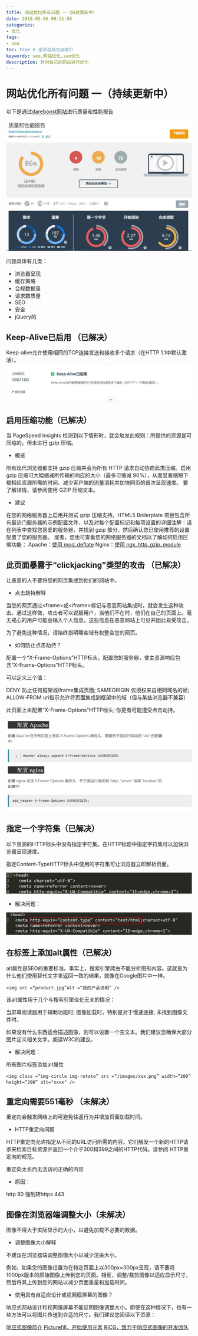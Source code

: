 ```yaml
---
title: 网站优化所有问题 一（持续更新中）
date: 2018-05-06 09:31:05
categories: 
- 优化
tags:
- seo
toc: true # 是否启用内容索引
keywords: seo,网站优化,seo优化
description: 针对自己的网站进行优化
---
```



# 网站优化所有问题 一（持续更新中）

以下是通过[dareboost网站](https://www.dareboost.com)进行质量和性能报告

![ ](/uploads/site-optimize/Snipaste_05-06_17-22-41.jpg)

问题具体有几类：

- 浏览器呈现
- 缓存策略
- 合规数据量
- 请求数质量
- SEO
- 安全 
- jQuery的 

## Keep-Alive已启用 （已解决）
Keep-alive允许使用相同的TCP连接发送和接收多个请求（在HTTP 1.1中默认激活）。
![ ](/uploads/site-optimize/Snipaste_05-06_15-11-59.jpg)

## 启用压缩功能（已解决）

当 PageSpeed Insights 检测到以下情形时，就会触发此规则：所提供的资源是可压缩的，但未进行 gzip 压缩。

- 概览

所有现代浏览器都支持 gzip 压缩并会为所有 HTTP 请求自动协商此类压缩。启用 gzip 压缩可大幅缩减所传输的响应的大小（最多可缩减 90%），从而显著缩短下载相应资源所需的时间、减少客户端的流量消耗并加快网页的首次呈现速度。 要了解详情，请参阅使用 GZIP 压缩文本。

- 建议

在您的网络服务器上启用并测试 gzip 压缩支持。HTML5 Boilerplate 项目包含所有最热门服务器的示例配置文件，以及对每个配置标记和每项设置的详细注解：请在列表中查找您喜爱的服务器，并找到 gzip 部分，然后确认您已使用推荐的设置配置了您的服务器。 或者，您也可查看您的网络服务器的文档以了解如何启用压缩功能：
Apache：[使用 mod_deflate](http://httpd.apache.org/docs/current/mod/mod_deflate.html) 
Nginx：[使用 ngx_http_gzip_module](http://nginx.org/en/docs/http/ngx_http_gzip_module.html)


## 此页面暴露于“clickjacking”类型的攻击 （已解决）
让恶意的人不要将您的网页集成到他们的网站中。

- 点击劫持解释

当您的网页通过<frame\>或<iframe\>标记与恶意网站集成时，就会发生这种攻击。通过这样做，攻击者可以说服用户，当他们不在时，他们在自己的页面上。毫无戒心的用户可能会输入个人信息，这些信息在恶意网站上可见并因此易受攻击。

为了避免这种情况，请始终指明哪些域有权整合您的网页。

- 如何防止点击劫持？

配置一个“X-Frame-Options”HTTP标头。配置您的服务器，使主资源响应包含“X-Frame-Options”HTTP标头。

可以定义三个值：

DENY 防止任何框架或iframe集成页面;
SAMEORIGIN 仅授权来自相同域名的帧;
ALLOW-FROM uri指示允许将页面集成到框架中的域（但与某些浏览器不兼容）

此页面上未配置“X-Frame-Options”HTTP标头; 你更有可能遭受点击劫持。

![ ](/uploads/site-optimize/Snipaste_05-06_12-15-07.jpg)


## 指定一个字符集（已解决）

以下资源的HTTP标头中没有指定字符集。在HTTP标题中指定字符集可以加快浏览器呈现速度。

指定Content-TypeHTTP标头中使用的字符集可让浏览器立即解析页面。

![ ](/uploads/site-optimize/Snipaste_05-06_12-11-53.jpg)

- 解决问题：

![ ](/uploads/site-optimize/Snipaste_05-06_12-12-18.jpg)


## 在<img>标签上添加alt属性（已解决）

alt属性是SEO的重要标准。事实上，搜索引擎爬虫不能分析图形内容。这就是为什么他们使用替代文字来返回一致的结果，就像在Google图片中一样。
```
<img src =“product.jpg”alt =“我的产品说明” />
```
该alt属性用于几个与搜索引擎优化无关的情况：

当屏幕阅读器用于辅助功能时;
图像加载时，特别是对于慢速连接;
未找到图像文件时。

如果没有什么东西适合描述图像，则可以设置一个空文本。我们建议您确保大部分图片定义相关文字。阅读W3C的建议。

- 解决问题：

所有图片标签添加alt属性
```
<img class =“img-circle img-rotate” src =“/images/xxx.png” width=“200” height=“200” alt="xxxx" />
```

## 重定向需要551毫秒 （未解决）

重定向会触发网络上的可避免往返行为并增加页面加载时间。

- HTTP重定向问题

HTTP重定向允许指定从不同的URL访问所需的内容。它们触发一个新的HTTP请求来检索目标资源并返回一个介于300和399之间的HTTP代码。请参阅 HTTP重定向的规范。

重定向太长而无法访问正确的内容

- 原因：

http 80 强制转https 443


## 图像在浏览器端调整大小（未解决）

图像不得大于实际显示的大小，以避免加载不必要的数据。

- 调整图像大小解释

不建议在浏览器端调整图像大小以减少渲染大小。

例如，如果您的图像设置为在特定页面上以300px×300px呈现，请不要将1000px版本的原始图像上传到您的页面。相反，调整/裁剪图像以适应显示尺寸，然后将其上传到您的网站以减少页面重量和加载时间。

- 使用具有自适应设计或视网膜屏幕的图像？

响应式网站设计和视网膜屏幕不能证明图像调整大小。即使在这种情况下，也有一些方法可以将图片传送到合适的尺寸。我们建议您阅读以下资源：

[响应式图像简介](http://www.smashingmagazine.com/2013/05/the-state-of-responsive-web-design/)
[Picturefill，开始使用<picture>元素](http://scottjehl.github.io/picturefill/)
[RICG，致力于响应式图像的开发团队](https://responsiveimages.org/)